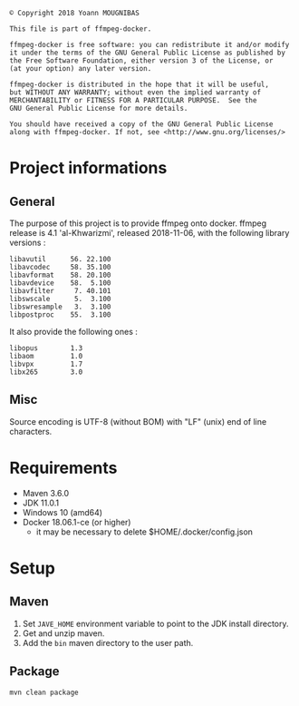 ```
© Copyright 2018 Yoann MOUGNIBAS

This file is part of ffmpeg-docker.

ffmpeg-docker is free software: you can redistribute it and/or modify
it under the terms of the GNU General Public License as published by
the Free Software Foundation, either version 3 of the License, or
(at your option) any later version.

ffmpeg-docker is distributed in the hope that it will be useful,
but WITHOUT ANY WARRANTY; without even the implied warranty of
MERCHANTABILITY or FITNESS FOR A PARTICULAR PURPOSE.  See the
GNU General Public License for more details.

You should have received a copy of the GNU General Public License
along with ffmpeg-docker. If not, see <http://www.gnu.org/licenses/>
```

# Project informations

## General

The purpose of this project is to provide ffmpeg onto docker.
ffmpeg release is 4.1 'al-Khwarizmi', released 2018-11-06, with the following library versions :

```
libavutil      56. 22.100
libavcodec     58. 35.100
libavformat    58. 20.100
libavdevice    58.  5.100
libavfilter     7. 40.101
libswscale      5.  3.100
libswresample   3.  3.100
libpostproc    55.  3.100
```

It also provide the following ones :

```
libopus        1.3
libaom         1.0
libvpx         1.7
libx265        3.0
```

## Misc

Source encoding is UTF-8 (without BOM) with "LF" (unix) end of line characters.

# Requirements

* Maven 3.6.0
* JDK 11.0.1
* Windows 10 (amd64)
* Docker 18.06.1-ce (or higher)
   * it may be necessary to delete $HOME/.docker/config.json

# Setup

## Maven

1) Set `JAVE_HOME` environment variable to point to the JDK install directory.
1) Get and unzip maven.
1) Add the `bin` maven directory to the user path.

## Package

`mvn clean package`
